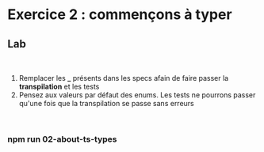 <!-- .slide: class="exercice" -->

# Exercice 2 : commençons à typer

## Lab

<br>

1. Remplacer les <b>\_</b> présents dans les specs afain de faire passer la <b>transpilation</b> et les tests
2. Pensez aux valeurs par défaut des enums. Les tests ne pourrons passer qu'une fois que la transpilation se passe sans erreurs

<br>

### npm run 02-about-ts-types
